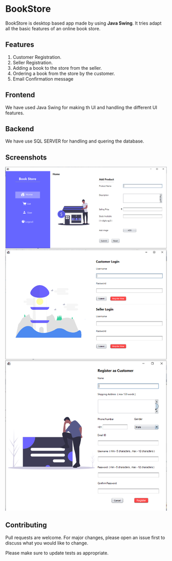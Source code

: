 # BookStore

BookStore is desktop based app made by using <b>Java Swing</b>. It tries adapt all the basic features of an online book store. 

## Features
<ol>
    <li>Customer Registration.</li>
    <li>Seller Registration.</li>
    <li>Adding a book to the store from the seller.</li>
    <li>Ordering a book from the store by the customer.</li>
    <li>Email Confirmation message</li>
</ol>

## Frontend

We have used Java Swing for making th UI and handling the different UI features.

## Backend

We have use SQL SERVER for handling and quering the database.

## Screenshots
<img src="screenshots/BookStore1.PNG"></img>
<img src="screenshots/BookStore2.PNG"></img>
<img src="screenshots/BookStore3.PNG"></img>

## Contributing
Pull requests are welcome. For major changes, please open an issue first to discuss what you would like to change.

Please make sure to update tests as appropriate.

